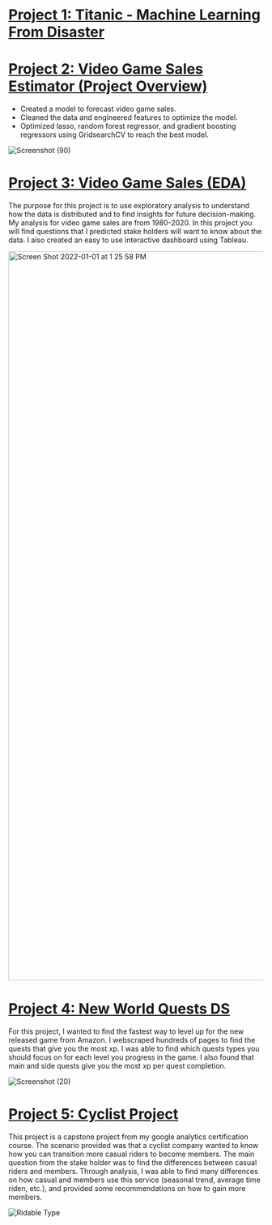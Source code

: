 # [Project 1: Titanic - Machine Learning From Disaster]()

# [Project 2: Video Game Sales Estimator (Project Overview)](https://github.com/ryansxiong/VG_Sales_Estimator) 
* Created a model to forecast video game sales.
* Cleaned the data and engineered features to optimize the model.
* Optimized lasso, random forest regressor, and gradient boosting regressors using GridsearchCV to reach the best model.

![Screenshot (90)](https://user-images.githubusercontent.com/91089401/152703701-60592515-c85d-4e5e-aba9-288652c7eb4d.png)

# [Project 3: Video Game Sales (EDA)](https://github.com/ryansxiong/Video_Game_Sales_ds_proj)
The purpose for this project is to use exploratory analysis to understand how the data is distributed and to find insights for future decision-making. My analysis for video game sales are from 1980-2020. In this project you will find questions that I predicted stake holders will want to know about the data. I also created an easy to use interactive dashboard using Tableau.

<img width="1440" alt="Screen Shot 2022-01-01 at 1 25 58 PM" src="https://user-images.githubusercontent.com/91089401/147860502-6f883900-e058-4ee0-ac91-84a781794d6f.png">

# [Project 4: New World Quests DS](https://github.com/ryansxiong/DS_New_World_Quests)
For this project, I wanted to find the fastest way to level up for the new released game from Amazon. I webscraped hundreds of pages to find the quests that give you the most xp. I was able to find which quests types you should focus on for each level you progress in the game. I also found that main and side quests give you the most xp per quest completion.

![Screenshot (20)](https://user-images.githubusercontent.com/91089401/144116126-4bdde6cc-cb85-4a71-99df-d07a97267f84.png)

# [Project 5: Cyclist Project](https://github.com/ryansxiong/DS_cyclist_project)
This project is a capstone project from my google analytics certification course. The scenario provided was that a cyclist company wanted to know how you can transition more casual riders to become members. The main question from the stake holder was to find the differences between casual riders and members. Through analysis, I was able to find many differences on how casual and members use this service (seasonal trend, average time riden, etc.), and provided some recommendations on how to gain more members. 

![Ridable Type](https://user-images.githubusercontent.com/91089401/139749687-ab099e26-ac1d-4272-9101-d311f5d28885.png)
